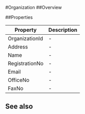 #Organization
##Overview



##Properties
<table class="table table-condensed table-bordered">
    <thead>
<tr>
<th>Property</th>
<th>Description</th>
</tr>
</thead>
<tbody>
<tr><td>OrganizationId</td><td> - </td></tr>
<tr><td>Address</td><td> - </td></tr>
<tr><td>Name</td><td> - </td></tr>
<tr><td>RegistrationNo</td><td> - </td></tr>
<tr><td>Email</td><td> - </td></tr>
<tr><td>OfficeNo</td><td> - </td></tr>
<tr><td>FaxNo</td><td> - </td></tr>
</tbody></table>



## See also

